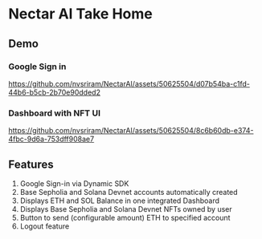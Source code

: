 # Nectar AI Take Home

## Demo

### Google Sign in

https://github.com/nvsriram/NectarAI/assets/50625504/d07b54ba-c1fd-44b6-b5cb-2b70e90dded2

### Dashboard with NFT UI

https://github.com/nvsriram/NectarAI/assets/50625504/8c6b60db-e374-4fbc-9d6a-753dff908ae7


## Features

1. Google Sign-in via Dynamic SDK
2. Base Sepholia and Solana Devnet accounts automatically created
3. Displays ETH and SOL Balance in one integrated Dashboard
4. Displays Base Sepholia and Solana Devnet NFTs owned by user
5. Button to send (configurable amount) ETH to specified account
6. Logout feature


